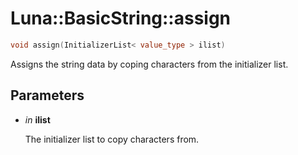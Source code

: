 # Luna::BasicString::assign

```c++
void assign(InitializerList< value_type > ilist)
```

Assigns the string data by coping characters from the initializer list. 



## Parameters
* *in* **ilist**

    The initializer list to copy characters from. 

